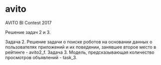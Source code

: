 # avito
AVITO BI Contest 2017

Решение задач 2 и 3.

Задача 2. Решение задачи о поиске роботов на основании данных о пользователях приложений и их поведении, занявшее второе место в рейтинге - avito2_f. 
Задача 3. Модель, предсказывающая количество просмотров объявлений - task_3.
